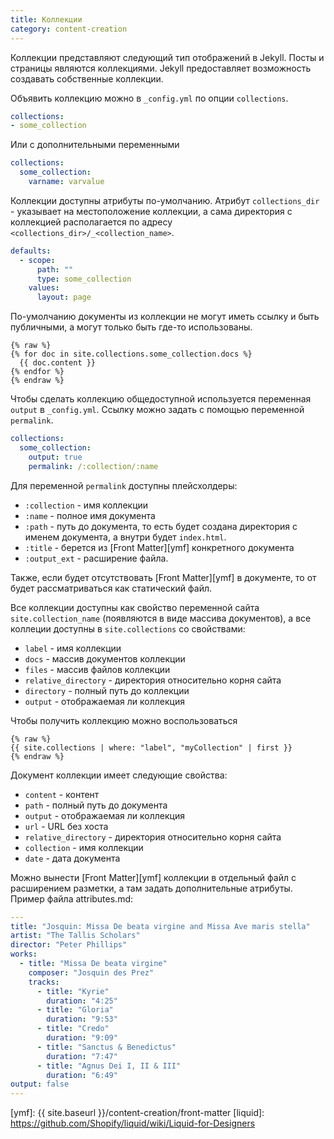 ```yaml
---
title: Коллекции
category: content-creation
---
```


Коллекции представляют следующий тип отображений в Jekyll. Посты и страницы являются коллекциями. Jekyll предоставляет возможность создавать собственные коллекции.

Объявить коллекцию можно в `_config.yml` по опции `collections`.
```yaml
collections:
- some_collection
```
Или с дополнительными переменными
```yaml
collections:
  some_collection:
    varname: varvalue
```
Коллекции доступны атрибуты по-умолчанию. Атрибут `collections_dir` - указывает на местоположение коллекции, а сама директория с коллекцией располагается по адресу `<collections_dir>/_<collection_name>`.
```yaml
defaults:
  - scope:
      path: ""
      type: some_collection
    values:
      layout: page
```

По-умолчанию документы из коллекции не могут иметь ссылку и быть публичными, а могут только быть где-то использованы.
```liquid
{% raw %}
{% for doc in site.collections.some_collection.docs %}
  {{ doc.content }}
{% endfor %}
{% endraw %}
```

Чтобы сделать коллекцию общедоступной используется переменная `output` в `_config.yml`. Ссылку можно задать с помощью переменной `permalink`.
```yaml
collections:
  some_collection:
    output: true
    permalink: /:collection/:name
```
Для переменной `permalink` доступны плейсхолдеры:
- `:collection` - имя коллекции
- `:name` - полное имя документа
- `:path` - путь до документа, то есть будет создана директория с именем документа, а внутри будет `index.html`.
- `:title` - берется из [Front Matter][ymf] конкретного документа
- `:output_ext` - расширение файла.

Также, если будет отсутствовать [Front Matter][ymf] в документе, то от будет рассматриваться как статический файл.

Все коллекции доступны как свойство переменной сайта `site.collection_name` (появляются в виде массива документов), а все коллеции доступны в `site.collections` со свойствами:
- `label` - имя коллекции
- `docs` - массив документов коллекции
- `files` - массив файлов коллекции
- `relative_directory` - директория относительно корня сайта
- `directory` - полный путь до коллекции
- `output` - отображаемая ли коллекция

Чтобы получить коллекцию можно воспользоваться
```liquid
{% raw %}
{{ site.collections | where: "label", "myCollection" | first }}
{% endraw %}
```

Документ коллекции имеет следующие свойства:
- `content` - контент
- `path` - полный путь до документа
- `output` - отображаемая ли коллекция
- `url` - URL без хоста
- `relative_directory` - директория относительно корня сайта
- `collection` - имя коллекции
- `date` - дата документа

Можно вынести [Front Matter][ymf] коллекции в отдельный файл с расширением разметки, а там задать дополнительные атрибуты. Пример файла attributes.md:
```yaml
---
title: "Josquin: Missa De beata virgine and Missa Ave maris stella"
artist: "The Tallis Scholars"
director: "Peter Phillips"
works:
  - title: "Missa De beata virgine"
    composer: "Josquin des Prez"
    tracks:
      - title: "Kyrie"
        duration: "4:25"
      - title: "Gloria"
        duration: "9:53"
      - title: "Credo"
        duration: "9:09"
      - title: "Sanctus & Benedictus"
        duration: "7:47"
      - title: "Agnus Dei I, II & III"
        duration: "6:49"
output: false
---
```

[ymf]: {{ site.baseurl }}/content-creation/front-matter
[liquid]: https://github.com/Shopify/liquid/wiki/Liquid-for-Designers
